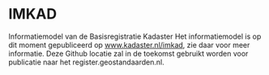 # IMKAD
Informatiemodel van de Basisregistratie Kadaster
Het informatiemodel is op dit moment gepubliceerd op www.kadaster.nl/imkad, zie daar voor meer informatie. 
Deze Github locatie zal in de toekomst gebruikt worden voor publicatie naar het register.geostandaarden.nl. 

